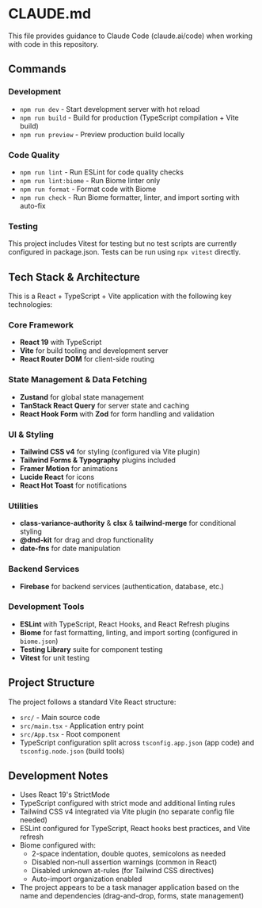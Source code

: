 # CLAUDE.md

This file provides guidance to Claude Code (claude.ai/code) when working with code in this repository.

## Commands

### Development
- `npm run dev` - Start development server with hot reload
- `npm run build` - Build for production (TypeScript compilation + Vite build)
- `npm run preview` - Preview production build locally

### Code Quality
- `npm run lint` - Run ESLint for code quality checks
- `npm run lint:biome` - Run Biome linter only
- `npm run format` - Format code with Biome
- `npm run check` - Run Biome formatter, linter, and import sorting with auto-fix

### Testing
This project includes Vitest for testing but no test scripts are currently configured in package.json. Tests can be run using `npx vitest` directly.

## Tech Stack & Architecture

This is a React + TypeScript + Vite application with the following key technologies:

### Core Framework
- **React 19** with TypeScript
- **Vite** for build tooling and development server
- **React Router DOM** for client-side routing

### State Management & Data Fetching
- **Zustand** for global state management
- **TanStack React Query** for server state and caching
- **React Hook Form** with **Zod** for form handling and validation

### UI & Styling
- **Tailwind CSS v4** for styling (configured via Vite plugin)
- **Tailwind Forms & Typography** plugins included
- **Framer Motion** for animations
- **Lucide React** for icons
- **React Hot Toast** for notifications

### Utilities
- **class-variance-authority** & **clsx** & **tailwind-merge** for conditional styling
- **@dnd-kit** for drag and drop functionality
- **date-fns** for date manipulation

### Backend Services
- **Firebase** for backend services (authentication, database, etc.)

### Development Tools
- **ESLint** with TypeScript, React Hooks, and React Refresh plugins
- **Biome** for fast formatting, linting, and import sorting (configured in `biome.json`)
- **Testing Library** suite for component testing
- **Vitest** for unit testing

## Project Structure

The project follows a standard Vite React structure:
- `src/` - Main source code
- `src/main.tsx` - Application entry point
- `src/App.tsx` - Root component
- TypeScript configuration split across `tsconfig.app.json` (app code) and `tsconfig.node.json` (build tools)

## Development Notes

- Uses React 19's StrictMode
- TypeScript configured with strict mode and additional linting rules
- Tailwind CSS v4 integrated via Vite plugin (no separate config file needed)
- ESLint configured for TypeScript, React hooks best practices, and Vite refresh
- Biome configured with:
  - 2-space indentation, double quotes, semicolons as needed
  - Disabled non-null assertion warnings (common in React)
  - Disabled unknown at-rules (for Tailwind CSS directives)
  - Auto-import organization enabled
- The project appears to be a task manager application based on the name and dependencies (drag-and-drop, forms, state management)